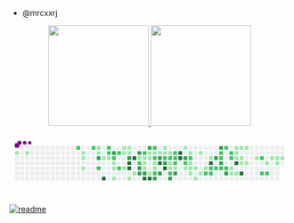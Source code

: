 - @mrcxxrj


<!---
mrcxxrj/mrcxxrj is a ✨ special ✨ repository because its `README.md` (this file) appears on your GitHub profile.
You can click the Preview link to take a look at your changes.
--->
<div align="center">
  <a href="https://github.com/rafaballerini">
  <img height="180em" src="https://github-readme-stats.vercel.app/api?username=mrcxxrj&show_icons=true&theme=dark&include_all_commits=true&count_private=true"/>
  <img height="180em" src="https://github-readme-stats.vercel.app/api/top-langs/?username=rafaballerini&layout=compact&langs_count=7&theme=dark"/>
</div>

<svg viewBox="-16 -32 880 192" width="880" height="192" xmlns="http://www.w3.org/2000/svg"><style>@keyframes c0{.36%{fill:var(--c1)}.38%,to{fill:var(--ce)}}@keyframes c1{.73%{fill:var(--c1)}.75%,to{fill:var(--ce)}}@keyframes c2{66.47%{fill:var(--c2)}66.49%,to{fill:var(--ce)}}@keyframes c3{2.75%{fill:var(--c1)}2.77%,to{fill:var(--ce)}}@keyframes c4{2.94%{fill:var(--c1)}2.96%,to{fill:var(--ce)}}@keyframes c5{3.3%{fill:var(--c1)}3.32%,to{fill:var(--ce)}}@keyframes c6{65.92%{fill:var(--c2)}65.94%,to{fill:var(--ce)}}@keyframes c7{9.38%{fill:var(--c1)}9.4%,to{fill:var(--ce)}}@keyframes c8{9.57%{fill:var(--c1)}9.59%,to{fill:var(--ce)}}@keyframes c9{77.15%{fill:var(--c3)}77.17%,to{fill:var(--ce)}}@keyframes ca{67.95%{fill:var(--c2)}67.97%,to{fill:var(--ce)}}@keyframes cb{4.41%{fill:var(--c1)}4.43%,to{fill:var(--ce)}}@keyframes cc{95.39%{fill:var(--c4)}95.41%,to{fill:var(--ce)}}@keyframes cd{65.37%{fill:var(--c2)}65.39%,to{fill:var(--ce)}}@keyframes ce{65.18%{fill:var(--c2)}65.2%,to{fill:var(--ce)}}@keyframes cf{4.59%{fill:var(--c1)}4.61%,to{fill:var(--ce)}}@keyframes cg{76.42%{fill:var(--c3)}76.44%,to{fill:var(--ce)}}@keyframes ch{64.82%{fill:var(--c2)}64.84%,to{fill:var(--ce)}}@keyframes ci{4.96%{fill:var(--c1)}4.98%,to{fill:var(--ce)}}@keyframes cj{5.15%{fill:var(--c1)}5.17%,to{fill:var(--ce)}}@keyframes ck{5.51%{fill:var(--c1)}5.53%,to{fill:var(--ce)}}@keyframes cl{64.45%{fill:var(--c2)}64.47%,to{fill:var(--ce)}}@keyframes cm{68.68%{fill:var(--c2)}68.7%,to{fill:var(--ce)}}@keyframes cn{8.09%{fill:var(--c1)}8.11%,to{fill:var(--ce)}}@keyframes co{7.54%{fill:var(--c1)}7.56%,to{fill:var(--ce)}}@keyframes cp{6.99%{fill:var(--c1)}7.01%,to{fill:var(--ce)}}@keyframes cq{7.91%{fill:var(--c1)}7.93%,to{fill:var(--ce)}}@keyframes cr{7.72%{fill:var(--c1)}7.74%,to{fill:var(--ce)}}@keyframes cs{69.42%{fill:var(--c3)}69.44%,to{fill:var(--ce)}}@keyframes ct{93.18%{fill:var(--c4)}93.2%,to{fill:var(--ce)}}@keyframes cu{92.99%{fill:var(--c4)}93.01%,to{fill:var(--ce)}}@keyframes cv{6.07%{fill:var(--c1)}6.09%,to{fill:var(--ce)}}@keyframes cw{93.54%{fill:var(--c4)}93.56%,to{fill:var(--ce)}}@keyframes cx{6.44%{fill:var(--c1)}6.46%,to{fill:var(--ce)}}@keyframes cy{69.97%{fill:var(--c3)}69.99%,to{fill:var(--ce)}}@keyframes cz{42.53%{fill:var(--c1)}42.55%,to{fill:var(--ce)}}@keyframes c10{42.72%{fill:var(--c2)}42.74%,to{fill:var(--ce)}}@keyframes c11{74.94%{fill:var(--c3)}74.96%,to{fill:var(--ce)}}@keyframes c12{74.76%{fill:var(--c3)}74.78%,to{fill:var(--ce)}}@keyframes c13{43.27%{fill:var(--c2)}43.29%,to{fill:var(--ce)}}@keyframes c14{31.3%{fill:var(--c1)}31.32%,to{fill:var(--ce)}}@keyframes c15{31.48%{fill:var(--c1)}31.5%,to{fill:var(--ce)}}@keyframes c16{32.4%{fill:var(--c1)}32.42%,to{fill:var(--ce)}}@keyframes c17{74.58%{fill:var(--c3)}74.6%,to{fill:var(--ce)}}@keyframes c18{92.07%{fill:var(--c4)}92.09%,to{fill:var(--ce)}}@keyframes c19{70.52%{fill:var(--c3)}70.54%,to{fill:var(--ce)}}@keyframes c1a{30.93%{fill:var(--c1)}30.95%,to{fill:var(--ce)}}@keyframes c1b{31.11%{fill:var(--c1)}31.13%,to{fill:var(--ce)}}@keyframes c1c{41.24%{fill:var(--c1)}41.26%,to{fill:var(--ce)}}@keyframes c1d{91.89%{fill:var(--c4)}91.91%,to{fill:var(--ce)}}@keyframes c1e{43.82%{fill:var(--c2)}43.84%,to{fill:var(--ce)}}@keyframes c1f{30.75%{fill:var(--c1)}30.77%,to{fill:var(--ce)}}@keyframes c1g{46.03%{fill:var(--c2)}46.05%,to{fill:var(--ce)}}@keyframes c1h{31.85%{fill:var(--c1)}31.87%,to{fill:var(--ce)}}@keyframes c1i{32.03%{fill:var(--c1)}32.05%,to{fill:var(--ce)}}@keyframes c1j{41.43%{fill:var(--c2)}41.45%,to{fill:var(--ce)}}@keyframes c1k{73.65%{fill:var(--c3)}73.67%,to{fill:var(--ce)}}@keyframes c1l{30.56%{fill:var(--c1)}30.58%,to{fill:var(--ce)}}@keyframes c1m{71.26%{fill:var(--c3)}71.28%,to{fill:var(--ce)}}@keyframes c1n{90.6%{fill:var(--c4)}90.62%,to{fill:var(--ce)}}@keyframes c1o{73.29%{fill:var(--c3)}73.31%,to{fill:var(--ce)}}@keyframes c1p{12.51%{fill:var(--c1)}12.53%,to{fill:var(--ce)}}@keyframes c1q{12.7%{fill:var(--c1)}12.72%,to{fill:var(--ce)}}@keyframes c1r{44.56%{fill:var(--c2)}44.58%,to{fill:var(--ce)}}@keyframes c1s{71.63%{fill:var(--c3)}71.65%,to{fill:var(--ce)}}@keyframes c1t{90.97%{fill:var(--c4)}90.99%,to{fill:var(--ce)}}@keyframes c1u{12.88%{fill:var(--c1)}12.9%,to{fill:var(--ce)}}@keyframes c1v{44.74%{fill:var(--c2)}44.76%,to{fill:var(--ce)}}@keyframes c1w{36.82%{fill:var(--c1)}36.84%,to{fill:var(--ce)}}@keyframes c1x{36.64%{fill:var(--c1)}36.66%,to{fill:var(--ce)}}@keyframes c1y{47.87%{fill:var(--c2)}47.89%,to{fill:var(--ce)}}@keyframes c1z{72.73%{fill:var(--c3)}72.75%,to{fill:var(--ce)}}@keyframes c20{45.11%{fill:var(--c2)}45.13%,to{fill:var(--ce)}}@keyframes c21{44.93%{fill:var(--c2)}44.95%,to{fill:var(--ce)}}@keyframes c22{37.01%{fill:var(--c2)}37.03%,to{fill:var(--ce)}}@keyframes c23{36.45%{fill:var(--c1)}36.47%,to{fill:var(--ce)}}@keyframes c24{72.37%{fill:var(--c3)}72.39%,to{fill:var(--ce)}}@keyframes c25{89.49%{fill:var(--c4)}89.51%,to{fill:var(--ce)}}@keyframes c26{89.31%{fill:var(--c4)}89.33%,to{fill:var(--ce)}}@keyframes c27{13.62%{fill:var(--c1)}13.64%,to{fill:var(--ce)}}@keyframes c28{81.02%{fill:var(--c3)}81.04%,to{fill:var(--ce)}}@keyframes c29{49.9%{fill:var(--c2)}49.92%,to{fill:var(--ce)}}@keyframes c2a{17.67%{fill:var(--c1)}17.69%,to{fill:var(--ce)}}@keyframes c2b{13.99%{fill:var(--c1)}14.01%,to{fill:var(--ce)}}@keyframes c2c{50.27%{fill:var(--c2)}50.29%,to{fill:var(--ce)}}@keyframes c2d{16.2%{fill:var(--c1)}16.22%,to{fill:var(--ce)}}@keyframes c2e{16.01%{fill:var(--c1)}16.03%,to{fill:var(--ce)}}@keyframes c2f{17.3%{fill:var(--c1)}17.32%,to{fill:var(--ce)}}@keyframes c2g{15.83%{fill:var(--c1)}15.85%,to{fill:var(--ce)}}@keyframes c2h{18.41%{fill:var(--c1)}18.43%,to{fill:var(--ce)}}@keyframes c2i{14.35%{fill:var(--c1)}14.37%,to{fill:var(--ce)}}@keyframes c2j{16.93%{fill:var(--c1)}16.95%,to{fill:var(--ce)}}@keyframes c2k{15.46%{fill:var(--c1)}15.48%,to{fill:var(--ce)}}@keyframes c2l{55.05%{fill:var(--c2)}55.07%,to{fill:var(--ce)}}@keyframes c2m{14.91%{fill:var(--c1)}14.93%,to{fill:var(--ce)}}@keyframes c2n{85.07%{fill:var(--c4)}85.09%,to{fill:var(--ce)}}@keyframes c2o{51.37%{fill:var(--c2)}51.39%,to{fill:var(--ce)}}@keyframes c2p{54.87%{fill:var(--c2)}54.89%,to{fill:var(--ce)}}@keyframes c2q{82.13%{fill:var(--c3)}82.15%,to{fill:var(--ce)}}@keyframes c2r{51.56%{fill:var(--c2)}51.58%,to{fill:var(--ce)}}@keyframes c2s{84.15%{fill:var(--c3)}84.17%,to{fill:var(--ce)}}@keyframes c2t{53.4%{fill:var(--c2)}53.42%,to{fill:var(--ce)}}@keyframes c2u{53.58%{fill:var(--c2)}53.6%,to{fill:var(--ce)}}@keyframes c2v{82.49%{fill:var(--c3)}82.51%,to{fill:var(--ce)}}@keyframes c2w{51.74%{fill:var(--c2)}51.76%,to{fill:var(--ce)}}@keyframes c2x{53.03%{fill:var(--c2)}53.05%,to{fill:var(--ce)}}@keyframes c2y{51.92%{fill:var(--c2)}51.94%,to{fill:var(--ce)}}@keyframes c2z{83.05%{fill:var(--c3)}83.07%,to{fill:var(--ce)}}@keyframes c30{52.66%{fill:var(--c2)}52.68%,to{fill:var(--ce)}}@keyframes c31{52.48%{fill:var(--c2)}52.5%,to{fill:var(--ce)}}@keyframes c32{20.43%{fill:var(--c1)}20.45%,to{fill:var(--ce)}}@keyframes c33{19.88%{fill:var(--c1)}19.9%,to{fill:var(--ce)}}@keyframes c34{22.46%{fill:var(--c1)}22.48%,to{fill:var(--ce)}}@keyframes c35{22.27%{fill:var(--c1)}22.29%,to{fill:var(--ce)}}@keyframes c36{22.09%{fill:var(--c1)}22.11%,to{fill:var(--ce)}}@keyframes c37{85.99%{fill:var(--c4)}86.01%,to{fill:var(--ce)}}@keyframes c38{20.06%{fill:var(--c1)}20.08%,to{fill:var(--ce)}}@keyframes c39{22.64%{fill:var(--c1)}22.66%,to{fill:var(--ce)}}@keyframes c3a{21.91%{fill:var(--c1)}21.93%,to{fill:var(--ce)}}@keyframes c3b{21.35%{fill:var(--c1)}21.37%,to{fill:var(--ce)}}@keyframes c3c{86.55%{fill:var(--c4)}86.57%,to{fill:var(--ce)}}@keyframes c3d{22.83%{fill:var(--c1)}22.85%,to{fill:var(--ce)}}@keyframes c3e{21.54%{fill:var(--c1)}21.56%,to{fill:var(--ce)}}@keyframes c3f{23.56%{fill:var(--c1)}23.58%,to{fill:var(--ce)}}@keyframes c3g{58.37%{fill:var(--c2)}58.39%,to{fill:var(--ce)}}@keyframes c3h{57.45%{fill:var(--c2)}57.47%,to{fill:var(--ce)}}@keyframes c3i{24.12%{fill:var(--c1)}24.14%,to{fill:var(--ce)}}@keyframes c3j{57.63%{fill:var(--c2)}57.65%,to{fill:var(--ce)}}@keyframes c3k{25.59%{fill:var(--c1)}25.61%,to{fill:var(--ce)}}@keyframes c3l{24.67%{fill:var(--c1)}24.69%,to{fill:var(--ce)}}@keyframes c3m{24.48%{fill:var(--c1)}24.5%,to{fill:var(--ce)}}@keyframes c3n{24.85%{fill:var(--c1)}24.87%,to{fill:var(--ce)}}@keyframes u0{.36%{transform:scale(0,1)}.38%,.73%{transform:scale(.02,1)}.75%,2.75%{transform:scale(.03,1)}2.77%,2.94%{transform:scale(.05,1)}2.96%,3.3%{transform:scale(.06,1)}3.32%,4.41%{transform:scale(.08,1)}4.43%,4.59%{transform:scale(.1,1)}4.61%,4.96%{transform:scale(.11,1)}4.98%,5.15%{transform:scale(.13,1)}5.17%,5.51%{transform:scale(.14,1)}5.53%,6.07%{transform:scale(.16,1)}6.09%,6.44%{transform:scale(.17,1)}6.46%,6.99%{transform:scale(.19,1)}7.01%,7.54%{transform:scale(.21,1)}7.56%,7.72%{transform:scale(.22,1)}7.74%,7.91%{transform:scale(.24,1)}7.93%,8.09%{transform:scale(.25,1)}8.11%,9.38%{transform:scale(.27,1)}9.4%,9.57%{transform:scale(.29,1)}12.51%,9.59%{transform:scale(.3,1)}12.53%,12.7%{transform:scale(.32,1)}12.72%,12.88%{transform:scale(.33,1)}12.9%,13.62%{transform:scale(.35,1)}13.64%,13.99%{transform:scale(.37,1)}14.01%,14.35%{transform:scale(.38,1)}14.37%,14.91%{transform:scale(.4,1)}14.93%,15.46%{transform:scale(.41,1)}15.48%,15.83%{transform:scale(.43,1)}15.85%,16.01%{transform:scale(.44,1)}16.03%,16.2%{transform:scale(.46,1)}16.22%,16.93%{transform:scale(.48,1)}16.95%,17.3%{transform:scale(.49,1)}17.32%,17.67%{transform:scale(.51,1)}17.69%,18.41%{transform:scale(.52,1)}18.43%,19.88%{transform:scale(.54,1)}19.9%,20.06%{transform:scale(.56,1)}20.08%,20.43%{transform:scale(.57,1)}20.45%,21.35%{transform:scale(.59,1)}21.37%,21.54%{transform:scale(.6,1)}21.56%,21.91%{transform:scale(.62,1)}21.93%,22.09%{transform:scale(.63,1)}22.11%,22.27%{transform:scale(.65,1)}22.29%,22.46%{transform:scale(.67,1)}22.48%,22.64%{transform:scale(.68,1)}22.66%,22.83%{transform:scale(.7,1)}22.85%,23.56%{transform:scale(.71,1)}23.58%,24.12%{transform:scale(.73,1)}24.14%,24.48%{transform:scale(.75,1)}24.5%,24.67%{transform:scale(.76,1)}24.69%,24.85%{transform:scale(.78,1)}24.87%,25.59%{transform:scale(.79,1)}25.61%,30.56%{transform:scale(.81,1)}30.58%,30.75%{transform:scale(.83,1)}30.77%,30.93%{transform:scale(.84,1)}30.95%,31.11%{transform:scale(.86,1)}31.13%,31.3%{transform:scale(.87,1)}31.32%,31.48%{transform:scale(.89,1)}31.5%,31.85%{transform:scale(.9,1)}31.87%,32.03%{transform:scale(.92,1)}32.05%,32.4%{transform:scale(.94,1)}32.42%,36.45%{transform:scale(.95,1)}36.47%,36.64%{transform:scale(.97,1)}36.66%,36.82%{transform:scale(.98,1)}36.84%,to{transform:scale(1,1)}}@keyframes u1{37.01%{transform:scale(0,1)}37.03%,to{transform:scale(1,1)}}@keyframes u2{41.24%{transform:scale(0,1)}41.26%,to{transform:scale(1,1)}}@keyframes u3{41.43%{transform:scale(0,1)}41.45%,to{transform:scale(1,1)}}@keyframes u4{42.53%{transform:scale(0,1)}42.55%,to{transform:scale(1,1)}}@keyframes u5{42.72%{transform:scale(0,1)}42.74%,43.27%{transform:scale(.03,1)}43.29%,43.82%{transform:scale(.06,1)}43.84%,44.56%{transform:scale(.09,1)}44.58%,44.74%{transform:scale(.12,1)}44.76%,44.93%{transform:scale(.15,1)}44.95%,45.11%{transform:scale(.18,1)}45.13%,46.03%{transform:scale(.21,1)}46.05%,47.87%{transform:scale(.24,1)}47.89%,49.9%{transform:scale(.27,1)}49.92%,50.27%{transform:scale(.3,1)}50.29%,51.37%{transform:scale(.33,1)}51.39%,51.56%{transform:scale(.36,1)}51.58%,51.74%{transform:scale(.39,1)}51.76%,51.92%{transform:scale(.42,1)}51.94%,52.48%{transform:scale(.45,1)}52.5%,52.66%{transform:scale(.48,1)}52.68%,53.03%{transform:scale(.52,1)}53.05%,53.4%{transform:scale(.55,1)}53.42%,53.58%{transform:scale(.58,1)}53.6%,54.87%{transform:scale(.61,1)}54.89%,55.05%{transform:scale(.64,1)}55.07%,57.45%{transform:scale(.67,1)}57.47%,57.63%{transform:scale(.7,1)}57.65%,58.37%{transform:scale(.73,1)}58.39%,64.45%{transform:scale(.76,1)}64.47%,64.82%{transform:scale(.79,1)}64.84%,65.18%{transform:scale(.82,1)}65.2%,65.37%{transform:scale(.85,1)}65.39%,65.92%{transform:scale(.88,1)}65.94%,66.47%{transform:scale(.91,1)}66.49%,67.95%{transform:scale(.94,1)}67.97%,68.68%{transform:scale(.97,1)}68.7%,to{transform:scale(1,1)}}@keyframes u6{69.42%{transform:scale(0,1)}69.44%,69.97%{transform:scale(.05,1)}69.99%,70.52%{transform:scale(.11,1)}70.54%,71.26%{transform:scale(.16,1)}71.28%,71.63%{transform:scale(.21,1)}71.65%,72.37%{transform:scale(.26,1)}72.39%,72.73%{transform:scale(.32,1)}72.75%,73.29%{transform:scale(.37,1)}73.31%,73.65%{transform:scale(.42,1)}73.67%,74.58%{transform:scale(.47,1)}74.6%,74.76%{transform:scale(.53,1)}74.78%,74.94%{transform:scale(.58,1)}74.96%,76.42%{transform:scale(.63,1)}76.44%,77.15%{transform:scale(.68,1)}77.17%,81.02%{transform:scale(.74,1)}81.04%,82.13%{transform:scale(.79,1)}82.15%,82.49%{transform:scale(.84,1)}82.51%,83.05%{transform:scale(.89,1)}83.07%,84.15%{transform:scale(.95,1)}84.17%,to{transform:scale(1,1)}}@keyframes u7{85.07%{transform:scale(0,1)}85.09%,85.99%{transform:scale(.08,1)}86.01%,86.55%{transform:scale(.15,1)}86.57%,89.31%{transform:scale(.23,1)}89.33%,89.49%{transform:scale(.31,1)}89.51%,90.6%{transform:scale(.38,1)}90.62%,90.97%{transform:scale(.46,1)}90.99%,91.89%{transform:scale(.54,1)}91.91%,92.07%{transform:scale(.62,1)}92.09%,92.99%{transform:scale(.69,1)}93.01%,93.18%{transform:scale(.77,1)}93.2%,93.54%{transform:scale(.85,1)}93.56%,95.39%{transform:scale(.92,1)}95.41%,to{transform:scale(1,1)}}@keyframes s0{0%,99.82%{transform:translate(0,-16px)}.37%{transform:translate(0,16px)}2.76%{transform:translate(208px,16px)}3.31%{transform:translate(208px,64px)}3.68%{transform:translate(240px,64px)}3.87%,67.59%{transform:translate(240px,48px)}4.24%{transform:translate(272px,48px)}4.42%,94.66%{transform:translate(272px,32px)}4.6%,65.01%{transform:translate(288px,32px)}4.79%{transform:translate(288px,48px)}4.97%{transform:translate(304px,48px)}5.52%{transform:translate(304px,96px)}6.26%{transform:translate(368px,96px)}6.45%{transform:translate(368px,80px)}6.81%{transform:translate(336px,80px)}7.55%{transform:translate(336px,16px)}69.61%,7.73%,78.45%{transform:translate(352px,16px)}7.92%{transform:translate(352px,0)}8.1%{transform:translate(336px,0)}8.29%{transform:translate(336px,-16px)}9.21%{transform:translate(256px,-16px)}76.98%,9.58%{transform:translate(256px,16px)}9.76%{transform:translate(272px,16px)}10.13%{transform:translate(272px,-16px)}12.34%{transform:translate(464px,-16px)}12.71%,33.7%{transform:translate(464px,16px)}12.89%,39.78%,47.15%{transform:translate(480px,16px)}13.08%,39.59%{transform:translate(480px,0)}13.81%,38.86%{transform:translate(544px,0)}14%,38.67%{transform:translate(544px,16px)}14.73%{transform:translate(608px,16px)}14.92%{transform:translate(608px,32px)}15.1%,50.83%{transform:translate(592px,32px)}15.47%,51.2%,55.25%{transform:translate(592px,64px)}16.02%,17.5%{transform:translate(544px,64px)}16.21%,50.09%{transform:translate(544px,48px)}16.57%{transform:translate(576px,48px)}16.94%{transform:translate(576px,80px)}17.31%{transform:translate(544px,80px)}17.68%{transform:translate(528px,64px)}17.86%{transform:translate(528px,80px)}18.23%{transform:translate(560px,80px)}18.42%{transform:translate(560px,96px)}19.71%{transform:translate(672px,96px)}19.89%,20.63%{transform:translate(672px,80px)}20.07%,20.81%,86.74%{transform:translate(688px,80px)}20.26%,20.99%{transform:translate(688px,64px)}20.44%,52.12%{transform:translate(672px,64px)}21.18%{transform:translate(704px,64px)}21.36%,86.19%{transform:translate(704px,48px)}21.55%{transform:translate(720px,48px)}21.73%{transform:translate(720px,32px)}22.1%,87.29%{transform:translate(688px,32px)}22.47%{transform:translate(688px,0)}23.2%{transform:translate(752px,0)}23.76%{transform:translate(752px,48px)}24.49%{transform:translate(816px,48px)}24.68%{transform:translate(816px,32px)}24.86%{transform:translate(832px,32px)}25.05%{transform:translate(832px,16px)}25.41%{transform:translate(800px,16px)}25.6%{transform:translate(800px,32px)}25.78%,58.2%{transform:translate(784px,32px)}26.34%{transform:translate(784px,-16px)}30.2%{transform:translate(448px,-16px)}30.57%,90.24%{transform:translate(448px,16px)}30.94%,33.15%,40.52%,46.41%,70.35%{transform:translate(416px,16px)}31.12%,32.97%,46.22%{transform:translate(416px,32px)}31.31%,32.78%,42.36%{transform:translate(400px,32px)}31.49%,42.91%{transform:translate(400px,48px)}31.86%{transform:translate(432px,48px)}32.04%,41.62%{transform:translate(432px,64px)}32.41%,41.99%,92.45%{transform:translate(400px,64px)}33.89%,44.2%{transform:translate(464px,0)}34.99%{transform:translate(560px,0)}35.73%,37.94%{transform:translate(560px,64px)}36.65%{transform:translate(480px,64px)}36.83%{transform:translate(480px,48px)}37.02%,72.01%{transform:translate(496px,48px)}37.2%{transform:translate(496px,64px)}38.49%{transform:translate(560px,16px)}41.25%{transform:translate(416px,80px)}41.44%,73.48%{transform:translate(432px,80px)}42.54%{transform:translate(384px,32px)}42.73%{transform:translate(384px,48px)}43.28%{transform:translate(400px,16px)}43.65%,45.86%{transform:translate(432px,16px)}43.83%{transform:translate(432px,0)}44.57%,71.45%{transform:translate(464px,32px)}44.94%{transform:translate(496px,32px)}45.12%,80.11%{transform:translate(496px,16px)}46.04%{transform:translate(432px,32px)}47.88%,72.56%{transform:translate(480px,80px)}48.07%,73.11%{transform:translate(464px,80px)}48.43%{transform:translate(464px,112px)}49.17%{transform:translate(528px,112px)}49.91%{transform:translate(528px,48px)}50.28%{transform:translate(544px,32px)}52.85%{transform:translate(672px,0)}53.04%{transform:translate(656px,0)}53.22%{transform:translate(656px,16px)}53.41%{transform:translate(640px,16px)}53.59%,82.32%{transform:translate(640px,32px)}53.78%{transform:translate(656px,32px)}54.14%{transform:translate(656px,64px)}54.7%{transform:translate(608px,64px)}54.88%{transform:translate(608px,80px)}55.06%{transform:translate(592px,80px)}57.27%{transform:translate(768px,64px)}57.46%{transform:translate(768px,80px)}57.64%{transform:translate(784px,80px)}58.38%{transform:translate(768px,32px)}58.93%{transform:translate(768px,-16px)}64.09%{transform:translate(320px,-16px)}64.64%{transform:translate(320px,32px)}65.38%{transform:translate(288px,0)}66.48%{transform:translate(192px,0)}66.67%{transform:translate(192px,16px)}67.22%{transform:translate(240px,16px)}67.77%{transform:translate(256px,48px)}67.96%{transform:translate(256px,64px)}68.88%{transform:translate(336px,64px)}69.24%{transform:translate(336px,32px)}69.43%,78.27%{transform:translate(352px,32px)}70.53%{transform:translate(416px,0)}70.9%{transform:translate(448px,0)}71.27%{transform:translate(448px,32px)}71.64%,90.79%{transform:translate(464px,48px)}72.38%{transform:translate(496px,80px)}72.74%{transform:translate(480px,96px)}72.93%{transform:translate(464px,96px)}73.66%{transform:translate(432px,96px)}73.85%{transform:translate(448px,96px)}74.03%{transform:translate(448px,80px)}74.77%{transform:translate(384px,80px)}75.51%{transform:translate(384px,16px)}77.16%{transform:translate(256px,32px)}80.29%{transform:translate(496px,0)}80.66%{transform:translate(528px,0)}81.03%{transform:translate(528px,32px)}82.5%{transform:translate(640px,48px)}82.69%{transform:translate(656px,48px)}83.06%{transform:translate(656px,80px)}83.24%{transform:translate(640px,80px)}84.16%{transform:translate(640px,0)}84.53%{transform:translate(608px,0)}85.08%{transform:translate(608px,48px)}86.56%{transform:translate(704px,80px)}89.32%{transform:translate(512px,32px)}89.5%{transform:translate(512px,16px)}90.61%{transform:translate(448px,48px)}90.98%{transform:translate(464px,64px)}91.53%{transform:translate(416px,64px)}91.9%{transform:translate(416px,96px)}92.08%{transform:translate(400px,96px)}93%{transform:translate(352px,64px)}93.19%{transform:translate(352px,48px)}93.37%{transform:translate(368px,48px)}93.55%{transform:translate(368px,32px)}95.4%{transform:translate(272px,96px)}95.95%{transform:translate(224px,96px)}96.5%{transform:translate(224px,48px)}97.24%{transform:translate(160px,48px)}97.42%{transform:translate(160px,32px)}98.16%{transform:translate(96px,32px)}98.34%{transform:translate(96px,16px)}98.53%{transform:translate(80px,16px)}98.9%{transform:translate(80px,-16px)}}@keyframes s1{0%,99.82%{transform:translate(16px,-16px)}.18%{transform:translate(0,-16px)}.55%{transform:translate(0,16px)}2.95%{transform:translate(208px,16px)}3.5%{transform:translate(208px,64px)}3.87%{transform:translate(240px,64px)}4.05%,67.77%{transform:translate(240px,48px)}4.42%{transform:translate(272px,48px)}4.6%,94.84%{transform:translate(272px,32px)}4.79%,65.19%{transform:translate(288px,32px)}4.97%{transform:translate(288px,48px)}5.16%{transform:translate(304px,48px)}5.71%{transform:translate(304px,96px)}6.45%{transform:translate(368px,96px)}6.63%{transform:translate(368px,80px)}7%{transform:translate(336px,80px)}7.73%{transform:translate(336px,16px)}69.8%,7.92%,78.64%{transform:translate(352px,16px)}8.1%{transform:translate(352px,0)}8.29%{transform:translate(336px,0)}8.47%{transform:translate(336px,-16px)}9.39%{transform:translate(256px,-16px)}77.16%,9.76%{transform:translate(256px,16px)}9.94%{transform:translate(272px,16px)}10.31%{transform:translate(272px,-16px)}12.52%{transform:translate(464px,-16px)}12.89%,33.89%{transform:translate(464px,16px)}13.08%,39.96%,47.33%{transform:translate(480px,16px)}13.26%,39.78%{transform:translate(480px,0)}14%,39.04%{transform:translate(544px,0)}14.18%,38.86%{transform:translate(544px,16px)}14.92%{transform:translate(608px,16px)}15.1%{transform:translate(608px,32px)}15.29%,51.01%{transform:translate(592px,32px)}15.65%,51.38%,55.43%{transform:translate(592px,64px)}16.21%,17.68%{transform:translate(544px,64px)}16.39%,50.28%{transform:translate(544px,48px)}16.76%{transform:translate(576px,48px)}17.13%{transform:translate(576px,80px)}17.5%{transform:translate(544px,80px)}17.86%{transform:translate(528px,64px)}18.05%{transform:translate(528px,80px)}18.42%{transform:translate(560px,80px)}18.6%{transform:translate(560px,96px)}19.89%{transform:translate(672px,96px)}20.07%,20.81%{transform:translate(672px,80px)}20.26%,20.99%,86.92%{transform:translate(688px,80px)}20.44%,21.18%{transform:translate(688px,64px)}20.63%,52.3%{transform:translate(672px,64px)}21.36%{transform:translate(704px,64px)}21.55%,86.37%{transform:translate(704px,48px)}21.73%{transform:translate(720px,48px)}21.92%{transform:translate(720px,32px)}22.28%,87.48%{transform:translate(688px,32px)}22.65%{transform:translate(688px,0)}23.39%{transform:translate(752px,0)}23.94%{transform:translate(752px,48px)}24.68%{transform:translate(816px,48px)}24.86%{transform:translate(816px,32px)}25.05%{transform:translate(832px,32px)}25.23%{transform:translate(832px,16px)}25.6%{transform:translate(800px,16px)}25.78%{transform:translate(800px,32px)}25.97%,58.38%{transform:translate(784px,32px)}26.52%{transform:translate(784px,-16px)}30.39%{transform:translate(448px,-16px)}30.76%,90.42%{transform:translate(448px,16px)}31.12%,33.33%,40.7%,46.59%,70.53%{transform:translate(416px,16px)}31.31%,33.15%,46.41%{transform:translate(416px,32px)}31.49%,32.97%,42.54%{transform:translate(400px,32px)}31.68%,43.09%{transform:translate(400px,48px)}32.04%{transform:translate(432px,48px)}32.23%,41.8%{transform:translate(432px,64px)}32.6%,42.17%,92.63%{transform:translate(400px,64px)}34.07%,44.38%{transform:translate(464px,0)}35.17%{transform:translate(560px,0)}35.91%,38.12%{transform:translate(560px,64px)}36.83%{transform:translate(480px,64px)}37.02%{transform:translate(480px,48px)}37.2%,72.19%{transform:translate(496px,48px)}37.38%{transform:translate(496px,64px)}38.67%{transform:translate(560px,16px)}41.44%{transform:translate(416px,80px)}41.62%,73.66%{transform:translate(432px,80px)}42.73%{transform:translate(384px,32px)}42.91%{transform:translate(384px,48px)}43.46%{transform:translate(400px,16px)}43.83%,46.04%{transform:translate(432px,16px)}44.01%{transform:translate(432px,0)}44.75%,71.64%{transform:translate(464px,32px)}45.12%{transform:translate(496px,32px)}45.3%,80.29%{transform:translate(496px,16px)}46.22%{transform:translate(432px,32px)}48.07%,72.74%{transform:translate(480px,80px)}48.25%,73.3%{transform:translate(464px,80px)}48.62%{transform:translate(464px,112px)}49.36%{transform:translate(528px,112px)}50.09%{transform:translate(528px,48px)}50.46%{transform:translate(544px,32px)}53.04%{transform:translate(672px,0)}53.22%{transform:translate(656px,0)}53.41%{transform:translate(656px,16px)}53.59%{transform:translate(640px,16px)}53.78%,82.5%{transform:translate(640px,32px)}53.96%{transform:translate(656px,32px)}54.33%{transform:translate(656px,64px)}54.88%{transform:translate(608px,64px)}55.06%{transform:translate(608px,80px)}55.25%{transform:translate(592px,80px)}57.46%{transform:translate(768px,64px)}57.64%{transform:translate(768px,80px)}57.83%{transform:translate(784px,80px)}58.56%{transform:translate(768px,32px)}59.12%{transform:translate(768px,-16px)}64.27%{transform:translate(320px,-16px)}64.83%{transform:translate(320px,32px)}65.56%{transform:translate(288px,0)}66.67%{transform:translate(192px,0)}66.85%{transform:translate(192px,16px)}67.4%{transform:translate(240px,16px)}67.96%{transform:translate(256px,48px)}68.14%{transform:translate(256px,64px)}69.06%{transform:translate(336px,64px)}69.43%{transform:translate(336px,32px)}69.61%,78.45%{transform:translate(352px,32px)}70.72%{transform:translate(416px,0)}71.09%{transform:translate(448px,0)}71.45%{transform:translate(448px,32px)}71.82%,90.98%{transform:translate(464px,48px)}72.56%{transform:translate(496px,80px)}72.93%{transform:translate(480px,96px)}73.11%{transform:translate(464px,96px)}73.85%{transform:translate(432px,96px)}74.03%{transform:translate(448px,96px)}74.22%{transform:translate(448px,80px)}74.95%{transform:translate(384px,80px)}75.69%{transform:translate(384px,16px)}77.35%{transform:translate(256px,32px)}80.48%{transform:translate(496px,0)}80.85%{transform:translate(528px,0)}81.22%{transform:translate(528px,32px)}82.69%{transform:translate(640px,48px)}82.87%{transform:translate(656px,48px)}83.24%{transform:translate(656px,80px)}83.43%{transform:translate(640px,80px)}84.35%{transform:translate(640px,0)}84.71%{transform:translate(608px,0)}85.27%{transform:translate(608px,48px)}86.74%{transform:translate(704px,80px)}89.5%{transform:translate(512px,32px)}89.69%{transform:translate(512px,16px)}90.79%{transform:translate(448px,48px)}91.16%{transform:translate(464px,64px)}91.71%{transform:translate(416px,64px)}92.08%{transform:translate(416px,96px)}92.27%{transform:translate(400px,96px)}93.19%{transform:translate(352px,64px)}93.37%{transform:translate(352px,48px)}93.55%{transform:translate(368px,48px)}93.74%{transform:translate(368px,32px)}95.58%{transform:translate(272px,96px)}96.13%{transform:translate(224px,96px)}96.69%{transform:translate(224px,48px)}97.42%{transform:translate(160px,48px)}97.61%{transform:translate(160px,32px)}98.34%{transform:translate(96px,32px)}98.53%{transform:translate(96px,16px)}98.71%{transform:translate(80px,16px)}99.08%{transform:translate(80px,-16px)}}@keyframes s2{0%,99.82%{transform:translate(32px,-16px)}.37%{transform:translate(0,-16px)}.74%{transform:translate(0,16px)}3.13%{transform:translate(208px,16px)}3.68%{transform:translate(208px,64px)}4.05%{transform:translate(240px,64px)}4.24%,67.96%{transform:translate(240px,48px)}4.6%{transform:translate(272px,48px)}4.79%,95.03%{transform:translate(272px,32px)}4.97%,65.38%{transform:translate(288px,32px)}5.16%{transform:translate(288px,48px)}5.34%{transform:translate(304px,48px)}5.89%{transform:translate(304px,96px)}6.63%{transform:translate(368px,96px)}6.81%{transform:translate(368px,80px)}7.18%{transform:translate(336px,80px)}7.92%{transform:translate(336px,16px)}69.98%,78.82%,8.1%{transform:translate(352px,16px)}8.29%{transform:translate(352px,0)}8.47%{transform:translate(336px,0)}8.66%{transform:translate(336px,-16px)}9.58%{transform:translate(256px,-16px)}77.35%,9.94%{transform:translate(256px,16px)}10.13%{transform:translate(272px,16px)}10.5%{transform:translate(272px,-16px)}12.71%{transform:translate(464px,-16px)}13.08%,34.07%{transform:translate(464px,16px)}13.26%,40.15%,47.51%{transform:translate(480px,16px)}13.44%,39.96%{transform:translate(480px,0)}14.18%,39.23%{transform:translate(544px,0)}14.36%,39.04%{transform:translate(544px,16px)}15.1%{transform:translate(608px,16px)}15.29%{transform:translate(608px,32px)}15.47%,51.2%{transform:translate(592px,32px)}15.84%,51.57%,55.62%{transform:translate(592px,64px)}16.39%,17.86%{transform:translate(544px,64px)}16.57%,50.46%{transform:translate(544px,48px)}16.94%{transform:translate(576px,48px)}17.31%{transform:translate(576px,80px)}17.68%{transform:translate(544px,80px)}18.05%{transform:translate(528px,64px)}18.23%{transform:translate(528px,80px)}18.6%{transform:translate(560px,80px)}18.78%{transform:translate(560px,96px)}20.07%{transform:translate(672px,96px)}20.26%,20.99%{transform:translate(672px,80px)}20.44%,21.18%,87.11%{transform:translate(688px,80px)}20.63%,21.36%{transform:translate(688px,64px)}20.81%,52.49%{transform:translate(672px,64px)}21.55%{transform:translate(704px,64px)}21.73%,86.56%{transform:translate(704px,48px)}21.92%{transform:translate(720px,48px)}22.1%{transform:translate(720px,32px)}22.47%,87.66%{transform:translate(688px,32px)}22.84%{transform:translate(688px,0)}23.57%{transform:translate(752px,0)}24.13%{transform:translate(752px,48px)}24.86%{transform:translate(816px,48px)}25.05%{transform:translate(816px,32px)}25.23%{transform:translate(832px,32px)}25.41%{transform:translate(832px,16px)}25.78%{transform:translate(800px,16px)}25.97%{transform:translate(800px,32px)}26.15%,58.56%{transform:translate(784px,32px)}26.7%{transform:translate(784px,-16px)}30.57%{transform:translate(448px,-16px)}30.94%,90.61%{transform:translate(448px,16px)}31.31%,33.52%,40.88%,46.78%,70.72%{transform:translate(416px,16px)}31.49%,33.33%,46.59%{transform:translate(416px,32px)}31.68%,33.15%,42.73%{transform:translate(400px,32px)}31.86%,43.28%{transform:translate(400px,48px)}32.23%{transform:translate(432px,48px)}32.41%,41.99%{transform:translate(432px,64px)}32.78%,42.36%,92.82%{transform:translate(400px,64px)}34.25%,44.57%{transform:translate(464px,0)}35.36%{transform:translate(560px,0)}36.1%,38.31%{transform:translate(560px,64px)}37.02%{transform:translate(480px,64px)}37.2%{transform:translate(480px,48px)}37.38%,72.38%{transform:translate(496px,48px)}37.57%{transform:translate(496px,64px)}38.86%{transform:translate(560px,16px)}41.62%{transform:translate(416px,80px)}41.8%,73.85%{transform:translate(432px,80px)}42.91%{transform:translate(384px,32px)}43.09%{transform:translate(384px,48px)}43.65%{transform:translate(400px,16px)}44.01%,46.22%{transform:translate(432px,16px)}44.2%{transform:translate(432px,0)}44.94%,71.82%{transform:translate(464px,32px)}45.3%{transform:translate(496px,32px)}45.49%,80.48%{transform:translate(496px,16px)}46.41%{transform:translate(432px,32px)}48.25%,72.93%{transform:translate(480px,80px)}48.43%,73.48%{transform:translate(464px,80px)}48.8%{transform:translate(464px,112px)}49.54%{transform:translate(528px,112px)}50.28%{transform:translate(528px,48px)}50.64%{transform:translate(544px,32px)}53.22%{transform:translate(672px,0)}53.41%{transform:translate(656px,0)}53.59%{transform:translate(656px,16px)}53.78%{transform:translate(640px,16px)}53.96%,82.69%{transform:translate(640px,32px)}54.14%{transform:translate(656px,32px)}54.51%{transform:translate(656px,64px)}55.06%{transform:translate(608px,64px)}55.25%{transform:translate(608px,80px)}55.43%{transform:translate(592px,80px)}57.64%{transform:translate(768px,64px)}57.83%{transform:translate(768px,80px)}58.01%{transform:translate(784px,80px)}58.75%{transform:translate(768px,32px)}59.3%{transform:translate(768px,-16px)}64.46%{transform:translate(320px,-16px)}65.01%{transform:translate(320px,32px)}65.75%{transform:translate(288px,0)}66.85%{transform:translate(192px,0)}67.03%{transform:translate(192px,16px)}67.59%{transform:translate(240px,16px)}68.14%{transform:translate(256px,48px)}68.32%{transform:translate(256px,64px)}69.24%{transform:translate(336px,64px)}69.61%{transform:translate(336px,32px)}69.8%,78.64%{transform:translate(352px,32px)}70.9%{transform:translate(416px,0)}71.27%{transform:translate(448px,0)}71.64%{transform:translate(448px,32px)}72.01%,91.16%{transform:translate(464px,48px)}72.74%{transform:translate(496px,80px)}73.11%{transform:translate(480px,96px)}73.3%{transform:translate(464px,96px)}74.03%{transform:translate(432px,96px)}74.22%{transform:translate(448px,96px)}74.4%{transform:translate(448px,80px)}75.14%{transform:translate(384px,80px)}75.87%{transform:translate(384px,16px)}77.53%{transform:translate(256px,32px)}80.66%{transform:translate(496px,0)}81.03%{transform:translate(528px,0)}81.4%{transform:translate(528px,32px)}82.87%{transform:translate(640px,48px)}83.06%{transform:translate(656px,48px)}83.43%{transform:translate(656px,80px)}83.61%{transform:translate(640px,80px)}84.53%{transform:translate(640px,0)}84.9%{transform:translate(608px,0)}85.45%{transform:translate(608px,48px)}86.92%{transform:translate(704px,80px)}89.69%{transform:translate(512px,32px)}89.87%{transform:translate(512px,16px)}90.98%{transform:translate(448px,48px)}91.34%{transform:translate(464px,64px)}91.9%{transform:translate(416px,64px)}92.27%{transform:translate(416px,96px)}92.45%{transform:translate(400px,96px)}93.37%{transform:translate(352px,64px)}93.55%{transform:translate(352px,48px)}93.74%{transform:translate(368px,48px)}93.92%{transform:translate(368px,32px)}95.76%{transform:translate(272px,96px)}96.32%{transform:translate(224px,96px)}96.87%{transform:translate(224px,48px)}97.61%{transform:translate(160px,48px)}97.79%{transform:translate(160px,32px)}98.53%{transform:translate(96px,32px)}98.71%{transform:translate(96px,16px)}98.9%{transform:translate(80px,16px)}99.26%{transform:translate(80px,-16px)}}@keyframes s3{0%,99.82%{transform:translate(48px,-16px)}.55%{transform:translate(0,-16px)}.92%{transform:translate(0,16px)}3.31%{transform:translate(208px,16px)}3.87%{transform:translate(208px,64px)}4.24%{transform:translate(240px,64px)}4.42%,68.14%{transform:translate(240px,48px)}4.79%{transform:translate(272px,48px)}4.97%,95.21%{transform:translate(272px,32px)}5.16%,65.56%{transform:translate(288px,32px)}5.34%{transform:translate(288px,48px)}5.52%{transform:translate(304px,48px)}6.08%{transform:translate(304px,96px)}6.81%{transform:translate(368px,96px)}7%{transform:translate(368px,80px)}7.37%{transform:translate(336px,80px)}8.1%{transform:translate(336px,16px)}70.17%,79.01%,8.29%{transform:translate(352px,16px)}8.47%{transform:translate(352px,0)}8.66%{transform:translate(336px,0)}8.84%{transform:translate(336px,-16px)}9.76%{transform:translate(256px,-16px)}10.13%,77.53%{transform:translate(256px,16px)}10.31%{transform:translate(272px,16px)}10.68%{transform:translate(272px,-16px)}12.89%{transform:translate(464px,-16px)}13.26%,34.25%{transform:translate(464px,16px)}13.44%,40.33%,47.7%{transform:translate(480px,16px)}13.63%,40.15%{transform:translate(480px,0)}14.36%,39.41%{transform:translate(544px,0)}14.55%,39.23%{transform:translate(544px,16px)}15.29%{transform:translate(608px,16px)}15.47%{transform:translate(608px,32px)}15.65%,51.38%{transform:translate(592px,32px)}16.02%,51.75%,55.8%{transform:translate(592px,64px)}16.57%,18.05%{transform:translate(544px,64px)}16.76%,50.64%{transform:translate(544px,48px)}17.13%{transform:translate(576px,48px)}17.5%{transform:translate(576px,80px)}17.86%{transform:translate(544px,80px)}18.23%{transform:translate(528px,64px)}18.42%{transform:translate(528px,80px)}18.78%{transform:translate(560px,80px)}18.97%{transform:translate(560px,96px)}20.26%{transform:translate(672px,96px)}20.44%,21.18%{transform:translate(672px,80px)}20.63%,21.36%,87.29%{transform:translate(688px,80px)}20.81%,21.55%{transform:translate(688px,64px)}20.99%,52.67%{transform:translate(672px,64px)}21.73%{transform:translate(704px,64px)}21.92%,86.74%{transform:translate(704px,48px)}22.1%{transform:translate(720px,48px)}22.28%{transform:translate(720px,32px)}22.65%,87.85%{transform:translate(688px,32px)}23.02%{transform:translate(688px,0)}23.76%{transform:translate(752px,0)}24.31%{transform:translate(752px,48px)}25.05%{transform:translate(816px,48px)}25.23%{transform:translate(816px,32px)}25.41%{transform:translate(832px,32px)}25.6%{transform:translate(832px,16px)}25.97%{transform:translate(800px,16px)}26.15%{transform:translate(800px,32px)}26.34%,58.75%{transform:translate(784px,32px)}26.89%{transform:translate(784px,-16px)}30.76%{transform:translate(448px,-16px)}31.12%,90.79%{transform:translate(448px,16px)}31.49%,33.7%,41.07%,46.96%,70.9%{transform:translate(416px,16px)}31.68%,33.52%,46.78%{transform:translate(416px,32px)}31.86%,33.33%,42.91%{transform:translate(400px,32px)}32.04%,43.46%{transform:translate(400px,48px)}32.41%{transform:translate(432px,48px)}32.6%,42.17%{transform:translate(432px,64px)}32.97%,42.54%,93%{transform:translate(400px,64px)}34.44%,44.75%{transform:translate(464px,0)}35.54%{transform:translate(560px,0)}36.28%,38.49%{transform:translate(560px,64px)}37.2%{transform:translate(480px,64px)}37.38%{transform:translate(480px,48px)}37.57%,72.56%{transform:translate(496px,48px)}37.75%{transform:translate(496px,64px)}39.04%{transform:translate(560px,16px)}41.8%{transform:translate(416px,80px)}41.99%,74.03%{transform:translate(432px,80px)}43.09%{transform:translate(384px,32px)}43.28%{transform:translate(384px,48px)}43.83%{transform:translate(400px,16px)}44.2%,46.41%{transform:translate(432px,16px)}44.38%{transform:translate(432px,0)}45.12%,72.01%{transform:translate(464px,32px)}45.49%{transform:translate(496px,32px)}45.67%,80.66%{transform:translate(496px,16px)}46.59%{transform:translate(432px,32px)}48.43%,73.11%{transform:translate(480px,80px)}48.62%,73.66%{transform:translate(464px,80px)}48.99%{transform:translate(464px,112px)}49.72%{transform:translate(528px,112px)}50.46%{transform:translate(528px,48px)}50.83%{transform:translate(544px,32px)}53.41%{transform:translate(672px,0)}53.59%{transform:translate(656px,0)}53.78%{transform:translate(656px,16px)}53.96%{transform:translate(640px,16px)}54.14%,82.87%{transform:translate(640px,32px)}54.33%{transform:translate(656px,32px)}54.7%{transform:translate(656px,64px)}55.25%{transform:translate(608px,64px)}55.43%{transform:translate(608px,80px)}55.62%{transform:translate(592px,80px)}57.83%{transform:translate(768px,64px)}58.01%{transform:translate(768px,80px)}58.2%{transform:translate(784px,80px)}58.93%{transform:translate(768px,32px)}59.48%{transform:translate(768px,-16px)}64.64%{transform:translate(320px,-16px)}65.19%{transform:translate(320px,32px)}65.93%{transform:translate(288px,0)}67.03%{transform:translate(192px,0)}67.22%{transform:translate(192px,16px)}67.77%{transform:translate(240px,16px)}68.32%{transform:translate(256px,48px)}68.51%{transform:translate(256px,64px)}69.43%{transform:translate(336px,64px)}69.8%{transform:translate(336px,32px)}69.98%,78.82%{transform:translate(352px,32px)}71.09%{transform:translate(416px,0)}71.45%{transform:translate(448px,0)}71.82%{transform:translate(448px,32px)}72.19%,91.34%{transform:translate(464px,48px)}72.93%{transform:translate(496px,80px)}73.3%{transform:translate(480px,96px)}73.48%{transform:translate(464px,96px)}74.22%{transform:translate(432px,96px)}74.4%{transform:translate(448px,96px)}74.59%{transform:translate(448px,80px)}75.32%{transform:translate(384px,80px)}76.06%{transform:translate(384px,16px)}77.72%{transform:translate(256px,32px)}80.85%{transform:translate(496px,0)}81.22%{transform:translate(528px,0)}81.58%{transform:translate(528px,32px)}83.06%{transform:translate(640px,48px)}83.24%{transform:translate(656px,48px)}83.61%{transform:translate(656px,80px)}83.79%{transform:translate(640px,80px)}84.71%{transform:translate(640px,0)}85.08%{transform:translate(608px,0)}85.64%{transform:translate(608px,48px)}87.11%{transform:translate(704px,80px)}89.87%{transform:translate(512px,32px)}90.06%{transform:translate(512px,16px)}91.16%{transform:translate(448px,48px)}91.53%{transform:translate(464px,64px)}92.08%{transform:translate(416px,64px)}92.45%{transform:translate(416px,96px)}92.63%{transform:translate(400px,96px)}93.55%{transform:translate(352px,64px)}93.74%{transform:translate(352px,48px)}93.92%{transform:translate(368px,48px)}94.11%{transform:translate(368px,32px)}95.95%{transform:translate(272px,96px)}96.5%{transform:translate(224px,96px)}97.05%{transform:translate(224px,48px)}97.79%{transform:translate(160px,48px)}97.97%{transform:translate(160px,32px)}98.71%{transform:translate(96px,32px)}98.9%{transform:translate(96px,16px)}99.08%{transform:translate(80px,16px)}99.45%{transform:translate(80px,-16px)}}:root{--cb:#1b1f230a;--cs:purple;--ce:#ebedf0;--c0:#ebedf0;--c1:#9be9a8;--c2:#40c463;--c3:#30a14e;--c4:#216e39}@media (prefers-color-scheme:dark){:root{--cb:#1b1f230a;--cs:purple;--ce:#161b22;--c1:#01311f;--c2:#034525;--c3:#0f6d31;--c4:#00c647}}.c{shape-rendering:geometricPrecision;rx:2;ry:2;fill:var(--ce);stroke-width:1px;stroke:var(--cb);animation:none 54300ms linear infinite}.c.c0,.c.c1{fill:var(--c1);animation-name:c0}.c.c1{animation-name:c1}.c.c2{fill:var(--c2);animation-name:c2}.c.c3,.c.c4,.c.c5{fill:var(--c1);animation-name:c3}.c.c4,.c.c5{animation-name:c4}.c.c5{animation-name:c5}.c.c6{fill:var(--c2);animation-name:c6}.c.c7,.c.c8{fill:var(--c1);animation-name:c7}.c.c8{animation-name:c8}.c.c9{fill:var(--c3);animation-name:c9}.c.ca{fill:var(--c2);animation-name:ca}.c.cb{fill:var(--c1);animation-name:cb}.c.cc{fill:var(--c4);animation-name:cc}.c.cd,.c.ce{fill:var(--c2);animation-name:cd}.c.ce{animation-name:ce}.c.cf{fill:var(--c1);animation-name:cf}.c.cg{fill:var(--c3);animation-name:cg}.c.ch{fill:var(--c2);animation-name:ch}.c.ci,.c.cj,.c.ck{fill:var(--c1);animation-name:ci}.c.cj,.c.ck{animation-name:cj}.c.ck{animation-name:ck}.c.cl,.c.cm{fill:var(--c2);animation-name:cl}.c.cm{animation-name:cm}.c.cn,.c.co{fill:var(--c1);animation-name:cn}.c.co{animation-name:co}.c.cp,.c.cq,.c.cr{fill:var(--c1);animation-name:cp}.c.cq,.c.cr{animation-name:cq}.c.cr{animation-name:cr}.c.cs{fill:var(--c3);animation-name:cs}.c.ct,.c.cu{fill:var(--c4);animation-name:ct}.c.cu{animation-name:cu}.c.cv{fill:var(--c1);animation-name:cv}.c.cw{fill:var(--c4);animation-name:cw}.c.cx{fill:var(--c1);animation-name:cx}.c.cy{fill:var(--c3);animation-name:cy}.c.cz{fill:var(--c1);animation-name:cz}.c.c10{fill:var(--c2);animation-name:c10}.c.c11,.c.c12{fill:var(--c3);animation-name:c11}.c.c12{animation-name:c12}.c.c13{fill:var(--c2);animation-name:c13}.c.c14,.c.c15,.c.c16{fill:var(--c1);animation-name:c14}.c.c15,.c.c16{animation-name:c15}.c.c16{animation-name:c16}.c.c17{fill:var(--c3);animation-name:c17}.c.c18{fill:var(--c4);animation-name:c18}.c.c19{fill:var(--c3);animation-name:c19}.c.c1a,.c.c1b,.c.c1c{fill:var(--c1);animation-name:c1a}.c.c1b,.c.c1c{animation-name:c1b}.c.c1c{animation-name:c1c}.c.c1d{fill:var(--c4);animation-name:c1d}.c.c1e{fill:var(--c2);animation-name:c1e}.c.c1f{fill:var(--c1);animation-name:c1f}.c.c1g{fill:var(--c2);animation-name:c1g}.c.c1h,.c.c1i{fill:var(--c1);animation-name:c1h}.c.c1i{animation-name:c1i}.c.c1j{fill:var(--c2);animation-name:c1j}.c.c1k{fill:var(--c3);animation-name:c1k}.c.c1l{fill:var(--c1);animation-name:c1l}.c.c1m{fill:var(--c3);animation-name:c1m}.c.c1n{fill:var(--c4);animation-name:c1n}.c.c1o{fill:var(--c3);animation-name:c1o}.c.c1p,.c.c1q{fill:var(--c1);animation-name:c1p}.c.c1q{animation-name:c1q}.c.c1r{fill:var(--c2);animation-name:c1r}.c.c1s{fill:var(--c3);animation-name:c1s}.c.c1t{fill:var(--c4);animation-name:c1t}.c.c1u{fill:var(--c1);animation-name:c1u}.c.c1v{fill:var(--c2);animation-name:c1v}.c.c1w,.c.c1x{fill:var(--c1);animation-name:c1w}.c.c1x{animation-name:c1x}.c.c1y{fill:var(--c2);animation-name:c1y}.c.c1z{fill:var(--c3);animation-name:c1z}.c.c20,.c.c21,.c.c22{fill:var(--c2);animation-name:c20}.c.c21,.c.c22{animation-name:c21}.c.c22{animation-name:c22}.c.c23{fill:var(--c1);animation-name:c23}.c.c24{fill:var(--c3);animation-name:c24}.c.c25,.c.c26{fill:var(--c4);animation-name:c25}.c.c26{animation-name:c26}.c.c27{fill:var(--c1);animation-name:c27}.c.c28{fill:var(--c3);animation-name:c28}.c.c29{fill:var(--c2);animation-name:c29}.c.c2a,.c.c2b{fill:var(--c1);animation-name:c2a}.c.c2b{animation-name:c2b}.c.c2c{fill:var(--c2);animation-name:c2c}.c.c2d,.c.c2e{fill:var(--c1);animation-name:c2d}.c.c2e{animation-name:c2e}.c.c2f,.c.c2g,.c.c2h{fill:var(--c1);animation-name:c2f}.c.c2g,.c.c2h{animation-name:c2g}.c.c2h{animation-name:c2h}.c.c2i,.c.c2j,.c.c2k{fill:var(--c1);animation-name:c2i}.c.c2j,.c.c2k{animation-name:c2j}.c.c2k{animation-name:c2k}.c.c2l{fill:var(--c2);animation-name:c2l}.c.c2m{fill:var(--c1);animation-name:c2m}.c.c2n{fill:var(--c4);animation-name:c2n}.c.c2o,.c.c2p{fill:var(--c2);animation-name:c2o}.c.c2p{animation-name:c2p}.c.c2q{fill:var(--c3);animation-name:c2q}.c.c2r{fill:var(--c2);animation-name:c2r}.c.c2s{fill:var(--c3);animation-name:c2s}.c.c2t,.c.c2u{fill:var(--c2);animation-name:c2t}.c.c2u{animation-name:c2u}.c.c2v{fill:var(--c3);animation-name:c2v}.c.c2w,.c.c2x,.c.c2y{fill:var(--c2);animation-name:c2w}.c.c2x,.c.c2y{animation-name:c2x}.c.c2y{animation-name:c2y}.c.c2z{fill:var(--c3);animation-name:c2z}.c.c30,.c.c31{fill:var(--c2);animation-name:c30}.c.c31{animation-name:c31}.c.c32,.c.c33{fill:var(--c1);animation-name:c32}.c.c33{animation-name:c33}.c.c34,.c.c35,.c.c36{fill:var(--c1);animation-name:c34}.c.c35,.c.c36{animation-name:c35}.c.c36{animation-name:c36}.c.c37{fill:var(--c4);animation-name:c37}.c.c38{fill:var(--c1);animation-name:c38}.c.c39,.c.c3a,.c.c3b{fill:var(--c1);animation-name:c39}.c.c3a,.c.c3b{animation-name:c3a}.c.c3b{animation-name:c3b}.c.c3c{fill:var(--c4);animation-name:c3c}.c.c3d,.c.c3e,.c.c3f{fill:var(--c1);animation-name:c3d}.c.c3e,.c.c3f{animation-name:c3e}.c.c3f{animation-name:c3f}.c.c3g,.c.c3h{fill:var(--c2);animation-name:c3g}.c.c3h{animation-name:c3h}.c.c3i{fill:var(--c1);animation-name:c3i}.c.c3j{fill:var(--c2);animation-name:c3j}.c.c3k{fill:var(--c1);animation-name:c3k}.c.c3l,.c.c3m,.c.c3n{fill:var(--c1);animation-name:c3l}.c.c3m,.c.c3n{animation-name:c3m}.c.c3n{animation-name:c3n}.s,.u{animation:none linear 54300ms infinite}.u,.u.u0{transform-origin:0 0}.u{transform:scale(0,1)}.u.u0{fill:var(--c1);animation-name:u0}.u.u1{fill:var(--c2);animation-name:u1;transform-origin:404.7px 0}.u.u2{fill:var(--c1);animation-name:u2;transform-origin:411.2px 0}.u.u3{fill:var(--c2);animation-name:u3;transform-origin:417.6px 0}.u.u4{fill:var(--c1);animation-name:u4;transform-origin:424px 0}.u.u5{fill:var(--c2);animation-name:u5;transform-origin:430.4px 0}.u.u6{fill:var(--c3);animation-name:u6;transform-origin:642.4px 0}.u.u7{fill:var(--c4);animation-name:u7;transform-origin:764.5px 0}.s{shape-rendering:geometricPrecision;fill:var(--cs)}.s.s0{transform:translate(0,-16px);animation-name:s0}.s.s1{transform:translate(16px,-16px);animation-name:s1}.s.s2{transform:translate(32px,-16px);animation-name:s2}.s.s3{transform:translate(48px,-16px);animation-name:s3}</style><rect class="c" x="2" y="2" width="12" height="12"/><rect class="c c0" x="2" y="18" width="12" height="12"/><rect class="c" x="2" y="34" width="12" height="12"/><rect class="c" x="2" y="50" width="12" height="12"/><rect class="c" x="2" y="66" width="12" height="12"/><rect class="c" x="2" y="82" width="12" height="12"/><rect class="c" x="2" y="98" width="12" height="12"/><rect class="c" x="18" y="2" width="12" height="12"/><rect class="c" x="18" y="18" width="12" height="12"/><rect class="c" x="18" y="34" width="12" height="12"/><rect class="c" x="18" y="50" width="12" height="12"/><rect class="c" x="18" y="66" width="12" height="12"/><rect class="c" x="18" y="82" width="12" height="12"/><rect class="c" x="18" y="98" width="12" height="12"/><rect class="c" x="34" y="2" width="12" height="12"/><rect class="c c1" x="34" y="18" width="12" height="12"/><rect class="c" x="34" y="34" width="12" height="12"/><rect class="c" x="34" y="50" width="12" height="12"/><rect class="c" x="34" y="66" width="12" height="12"/><rect class="c" x="34" y="82" width="12" height="12"/><rect class="c" x="34" y="98" width="12" height="12"/><rect class="c" x="50" y="2" width="12" height="12"/><rect class="c" x="50" y="18" width="12" height="12"/><rect class="c" x="50" y="34" width="12" height="12"/><rect class="c" x="50" y="50" width="12" height="12"/><rect class="c" x="50" y="66" width="12" height="12"/><rect class="c" x="50" y="82" width="12" height="12"/><rect class="c" x="50" y="98" width="12" height="12"/><rect class="c" x="66" y="2" width="12" height="12"/><rect class="c" x="66" y="18" width="12" height="12"/><rect class="c" x="66" y="34" width="12" height="12"/><rect class="c" x="66" y="50" width="12" height="12"/><rect class="c" x="66" y="66" width="12" height="12"/><rect class="c" x="66" y="82" width="12" height="12"/><rect class="c" x="66" y="98" width="12" height="12"/><rect class="c" x="82" y="2" width="12" height="12"/><rect class="c" x="82" y="18" width="12" height="12"/><rect class="c" x="82" y="34" width="12" height="12"/><rect class="c" x="82" y="50" width="12" height="12"/><rect class="c" x="82" y="66" width="12" height="12"/><rect class="c" x="82" y="82" width="12" height="12"/><rect class="c" x="82" y="98" width="12" height="12"/><rect class="c" x="98" y="2" width="12" height="12"/><rect class="c" x="98" y="18" width="12" height="12"/><rect class="c" x="98" y="34" width="12" height="12"/><rect class="c" x="98" y="50" width="12" height="12"/><rect class="c" x="98" y="66" width="12" height="12"/><rect class="c" x="98" y="82" width="12" height="12"/><rect class="c" x="98" y="98" width="12" height="12"/><rect class="c" x="114" y="2" width="12" height="12"/><rect class="c" x="114" y="18" width="12" height="12"/><rect class="c" x="114" y="34" width="12" height="12"/><rect class="c" x="114" y="50" width="12" height="12"/><rect class="c" x="114" y="66" width="12" height="12"/><rect class="c" x="114" y="82" width="12" height="12"/><rect class="c" x="114" y="98" width="12" height="12"/><rect class="c" x="130" y="2" width="12" height="12"/><rect class="c" x="130" y="18" width="12" height="12"/><rect class="c" x="130" y="34" width="12" height="12"/><rect class="c" x="130" y="50" width="12" height="12"/><rect class="c" x="130" y="66" width="12" height="12"/><rect class="c" x="130" y="82" width="12" height="12"/><rect class="c" x="130" y="98" width="12" height="12"/><rect class="c" x="146" y="2" width="12" height="12"/><rect class="c" x="146" y="18" width="12" height="12"/><rect class="c" x="146" y="34" width="12" height="12"/><rect class="c" x="146" y="50" width="12" height="12"/><rect class="c" x="146" y="66" width="12" height="12"/><rect class="c" x="146" y="82" width="12" height="12"/><rect class="c" x="146" y="98" width="12" height="12"/><rect class="c" x="162" y="2" width="12" height="12"/><rect class="c" x="162" y="18" width="12" height="12"/><rect class="c" x="162" y="34" width="12" height="12"/><rect class="c" x="162" y="50" width="12" height="12"/><rect class="c" x="162" y="66" width="12" height="12"/><rect class="c" x="162" y="82" width="12" height="12"/><rect class="c" x="162" y="98" width="12" height="12"/><rect class="c" x="178" y="2" width="12" height="12"/><rect class="c" x="178" y="18" width="12" height="12"/><rect class="c" x="178" y="34" width="12" height="12"/><rect class="c" x="178" y="50" width="12" height="12"/><rect class="c" x="178" y="66" width="12" height="12"/><rect class="c" x="178" y="82" width="12" height="12"/><rect class="c" x="178" y="98" width="12" height="12"/><rect class="c c2" x="194" y="2" width="12" height="12"/><rect class="c" x="194" y="18" width="12" height="12"/><rect class="c" x="194" y="34" width="12" height="12"/><rect class="c" x="194" y="50" width="12" height="12"/><rect class="c" x="194" y="66" width="12" height="12"/><rect class="c" x="194" y="82" width="12" height="12"/><rect class="c" x="194" y="98" width="12" height="12"/><rect class="c" x="210" y="2" width="12" height="12"/><rect class="c c3" x="210" y="18" width="12" height="12"/><rect class="c c4" x="210" y="34" width="12" height="12"/><rect class="c" x="210" y="50" width="12" height="12"/><rect class="c c5" x="210" y="66" width="12" height="12"/><rect class="c" x="210" y="82" width="12" height="12"/><rect class="c" x="210" y="98" width="12" height="12"/><rect class="c" x="226" y="2" width="12" height="12"/><rect class="c" x="226" y="18" width="12" height="12"/><rect class="c" x="226" y="34" width="12" height="12"/><rect class="c" x="226" y="50" width="12" height="12"/><rect class="c" x="226" y="66" width="12" height="12"/><rect class="c" x="226" y="82" width="12" height="12"/><rect class="c" x="226" y="98" width="12" height="12"/><rect class="c c6" x="242" y="2" width="12" height="12"/><rect class="c" x="242" y="18" width="12" height="12"/><rect class="c" x="242" y="34" width="12" height="12"/><rect class="c" x="242" y="50" width="12" height="12"/><rect class="c" x="242" y="66" width="12" height="12"/><rect class="c" x="242" y="82" width="12" height="12"/><rect class="c" x="242" y="98" width="12" height="12"/><rect class="c c7" x="258" y="2" width="12" height="12"/><rect class="c c8" x="258" y="18" width="12" height="12"/><rect class="c c9" x="258" y="34" width="12" height="12"/><rect class="c" x="258" y="50" width="12" height="12"/><rect class="c ca" x="258" y="66" width="12" height="12"/><rect class="c" x="258" y="82" width="12" height="12"/><rect class="c" x="258" y="98" width="12" height="12"/><rect class="c" x="274" y="2" width="12" height="12"/><rect class="c" x="274" y="18" width="12" height="12"/><rect class="c cb" x="274" y="34" width="12" height="12"/><rect class="c" x="274" y="50" width="12" height="12"/><rect class="c" x="274" y="66" width="12" height="12"/><rect class="c" x="274" y="82" width="12" height="12"/><rect class="c cc" x="274" y="98" width="12" height="12"/><rect class="c cd" x="290" y="2" width="12" height="12"/><rect class="c ce" x="290" y="18" width="12" height="12"/><rect class="c cf" x="290" y="34" width="12" height="12"/><rect class="c" x="290" y="50" width="12" height="12"/><rect class="c" x="290" y="66" width="12" height="12"/><rect class="c" x="290" y="82" width="12" height="12"/><rect class="c" x="290" y="98" width="12" height="12"/><rect class="c" x="306" y="2" width="12" height="12"/><rect class="c cg" x="306" y="18" width="12" height="12"/><rect class="c ch" x="306" y="34" width="12" height="12"/><rect class="c ci" x="306" y="50" width="12" height="12"/><rect class="c cj" x="306" y="66" width="12" height="12"/><rect class="c" x="306" y="82" width="12" height="12"/><rect class="c ck" x="306" y="98" width="12" height="12"/><rect class="c" x="322" y="2" width="12" height="12"/><rect class="c cl" x="322" y="18" width="12" height="12"/><rect class="c" x="322" y="34" width="12" height="12"/><rect class="c" x="322" y="50" width="12" height="12"/><rect class="c cm" x="322" y="66" width="12" height="12"/><rect class="c" x="322" y="82" width="12" height="12"/><rect class="c" x="322" y="98" width="12" height="12"/><rect class="c cn" x="338" y="2" width="12" height="12"/><rect class="c co" x="338" y="18" width="12" height="12"/><rect class="c" x="338" y="34" width="12" height="12"/><rect class="c" x="338" y="50" width="12" height="12"/><rect class="c cp" x="338" y="66" width="12" height="12"/><rect class="c" x="338" y="82" width="12" height="12"/><rect class="c" x="338" y="98" width="12" height="12"/><rect class="c cq" x="354" y="2" width="12" height="12"/><rect class="c cr" x="354" y="18" width="12" height="12"/><rect class="c cs" x="354" y="34" width="12" height="12"/><rect class="c ct" x="354" y="50" width="12" height="12"/><rect class="c cu" x="354" y="66" width="12" height="12"/><rect class="c" x="354" y="82" width="12" height="12"/><rect class="c cv" x="354" y="98" width="12" height="12"/><rect class="c" x="370" y="2" width="12" height="12"/><rect class="c" x="370" y="18" width="12" height="12"/><rect class="c cw" x="370" y="34" width="12" height="12"/><rect class="c" x="370" y="50" width="12" height="12"/><rect class="c" x="370" y="66" width="12" height="12"/><rect class="c cx" x="370" y="82" width="12" height="12"/><rect class="c" x="370" y="98" width="12" height="12"/><rect class="c" x="386" y="2" width="12" height="12"/><rect class="c cy" x="386" y="18" width="12" height="12"/><rect class="c cz" x="386" y="34" width="12" height="12"/><rect class="c c10" x="386" y="50" width="12" height="12"/><rect class="c c11" x="386" y="66" width="12" height="12"/><rect class="c c12" x="386" y="82" width="12" height="12"/><rect class="c" x="386" y="98" width="12" height="12"/><rect class="c" x="402" y="2" width="12" height="12"/><rect class="c c13" x="402" y="18" width="12" height="12"/><rect class="c c14" x="402" y="34" width="12" height="12"/><rect class="c c15" x="402" y="50" width="12" height="12"/><rect class="c c16" x="402" y="66" width="12" height="12"/><rect class="c c17" x="402" y="82" width="12" height="12"/><rect class="c c18" x="402" y="98" width="12" height="12"/><rect class="c c19" x="418" y="2" width="12" height="12"/><rect class="c c1a" x="418" y="18" width="12" height="12"/><rect class="c c1b" x="418" y="34" width="12" height="12"/><rect class="c" x="418" y="50" width="12" height="12"/><rect class="c" x="418" y="66" width="12" height="12"/><rect class="c c1c" x="418" y="82" width="12" height="12"/><rect class="c c1d" x="418" y="98" width="12" height="12"/><rect class="c c1e" x="434" y="2" width="12" height="12"/><rect class="c c1f" x="434" y="18" width="12" height="12"/><rect class="c c1g" x="434" y="34" width="12" height="12"/><rect class="c c1h" x="434" y="50" width="12" height="12"/><rect class="c c1i" x="434" y="66" width="12" height="12"/><rect class="c c1j" x="434" y="82" width="12" height="12"/><rect class="c c1k" x="434" y="98" width="12" height="12"/><rect class="c" x="450" y="2" width="12" height="12"/><rect class="c c1l" x="450" y="18" width="12" height="12"/><rect class="c c1m" x="450" y="34" width="12" height="12"/><rect class="c c1n" x="450" y="50" width="12" height="12"/><rect class="c" x="450" y="66" width="12" height="12"/><rect class="c c1o" x="450" y="82" width="12" height="12"/><rect class="c" x="450" y="98" width="12" height="12"/><rect class="c c1p" x="466" y="2" width="12" height="12"/><rect class="c c1q" x="466" y="18" width="12" height="12"/><rect class="c c1r" x="466" y="34" width="12" height="12"/><rect class="c c1s" x="466" y="50" width="12" height="12"/><rect class="c c1t" x="466" y="66" width="12" height="12"/><rect class="c" x="466" y="82" width="12" height="12"/><rect class="c" x="466" y="98" width="12" height="12"/><rect class="c" x="482" y="2" width="12" height="12"/><rect class="c c1u" x="482" y="18" width="12" height="12"/><rect class="c c1v" x="482" y="34" width="12" height="12"/><rect class="c c1w" x="482" y="50" width="12" height="12"/><rect class="c c1x" x="482" y="66" width="12" height="12"/><rect class="c c1y" x="482" y="82" width="12" height="12"/><rect class="c c1z" x="482" y="98" width="12" height="12"/><rect class="c" x="498" y="2" width="12" height="12"/><rect class="c c20" x="498" y="18" width="12" height="12"/><rect class="c c21" x="498" y="34" width="12" height="12"/><rect class="c c22" x="498" y="50" width="12" height="12"/><rect class="c c23" x="498" y="66" width="12" height="12"/><rect class="c c24" x="498" y="82" width="12" height="12"/><rect class="c" x="498" y="98" width="12" height="12"/><rect class="c" x="514" y="2" width="12" height="12"/><rect class="c c25" x="514" y="18" width="12" height="12"/><rect class="c c26" x="514" y="34" width="12" height="12"/><rect class="c" x="514" y="50" width="12" height="12"/><rect class="c" x="514" y="66" width="12" height="12"/><rect class="c" x="514" y="82" width="12" height="12"/><rect class="c" x="514" y="98" width="12" height="12"/><rect class="c c27" x="530" y="2" width="12" height="12"/><rect class="c" x="530" y="18" width="12" height="12"/><rect class="c c28" x="530" y="34" width="12" height="12"/><rect class="c c29" x="530" y="50" width="12" height="12"/><rect class="c c2a" x="530" y="66" width="12" height="12"/><rect class="c" x="530" y="82" width="12" height="12"/><rect class="c" x="530" y="98" width="12" height="12"/><rect class="c" x="546" y="2" width="12" height="12"/><rect class="c c2b" x="546" y="18" width="12" height="12"/><rect class="c c2c" x="546" y="34" width="12" height="12"/><rect class="c c2d" x="546" y="50" width="12" height="12"/><rect class="c c2e" x="546" y="66" width="12" height="12"/><rect class="c c2f" x="546" y="82" width="12" height="12"/><rect class="c" x="546" y="98" width="12" height="12"/><rect class="c" x="562" y="2" width="12" height="12"/><rect class="c" x="562" y="18" width="12" height="12"/><rect class="c" x="562" y="34" width="12" height="12"/><rect class="c" x="562" y="50" width="12" height="12"/><rect class="c c2g" x="562" y="66" width="12" height="12"/><rect class="c" x="562" y="82" width="12" height="12"/><rect class="c c2h" x="562" y="98" width="12" height="12"/><rect class="c" x="578" y="2" width="12" height="12"/><rect class="c c2i" x="578" y="18" width="12" height="12"/><rect class="c" x="578" y="34" width="12" height="12"/><rect class="c" x="578" y="50" width="12" height="12"/><rect class="c" x="578" y="66" width="12" height="12"/><rect class="c c2j" x="578" y="82" width="12" height="12"/><rect class="c" x="578" y="98" width="12" height="12"/><rect class="c" x="594" y="2" width="12" height="12"/><rect class="c" x="594" y="18" width="12" height="12"/><rect class="c" x="594" y="34" width="12" height="12"/><rect class="c" x="594" y="50" width="12" height="12"/><rect class="c c2k" x="594" y="66" width="12" height="12"/><rect class="c c2l" x="594" y="82" width="12" height="12"/><rect class="c" x="594" y="98" width="12" height="12"/><rect class="c" x="610" y="2" width="12" height="12"/><rect class="c" x="610" y="18" width="12" height="12"/><rect class="c c2m" x="610" y="34" width="12" height="12"/><rect class="c c2n" x="610" y="50" width="12" height="12"/><rect class="c c2o" x="610" y="66" width="12" height="12"/><rect class="c c2p" x="610" y="82" width="12" height="12"/><rect class="c" x="610" y="98" width="12" height="12"/><rect class="c" x="626" y="2" width="12" height="12"/><rect class="c" x="626" y="18" width="12" height="12"/><rect class="c c2q" x="626" y="34" width="12" height="12"/><rect class="c" x="626" y="50" width="12" height="12"/><rect class="c c2r" x="626" y="66" width="12" height="12"/><rect class="c" x="626" y="82" width="12" height="12"/><rect class="c" x="626" y="98" width="12" height="12"/><rect class="c c2s" x="642" y="2" width="12" height="12"/><rect class="c c2t" x="642" y="18" width="12" height="12"/><rect class="c c2u" x="642" y="34" width="12" height="12"/><rect class="c c2v" x="642" y="50" width="12" height="12"/><rect class="c c2w" x="642" y="66" width="12" height="12"/><rect class="c" x="642" y="82" width="12" height="12"/><rect class="c" x="642" y="98" width="12" height="12"/><rect class="c c2x" x="658" y="2" width="12" height="12"/><rect class="c" x="658" y="18" width="12" height="12"/><rect class="c" x="658" y="34" width="12" height="12"/><rect class="c" x="658" y="50" width="12" height="12"/><rect class="c c2y" x="658" y="66" width="12" height="12"/><rect class="c c2z" x="658" y="82" width="12" height="12"/><rect class="c" x="658" y="98" width="12" height="12"/><rect class="c" x="674" y="2" width="12" height="12"/><rect class="c c30" x="674" y="18" width="12" height="12"/><rect class="c c31" x="674" y="34" width="12" height="12"/><rect class="c" x="674" y="50" width="12" height="12"/><rect class="c c32" x="674" y="66" width="12" height="12"/><rect class="c c33" x="674" y="82" width="12" height="12"/><rect class="c" x="674" y="98" width="12" height="12"/><rect class="c c34" x="690" y="2" width="12" height="12"/><rect class="c c35" x="690" y="18" width="12" height="12"/><rect class="c c36" x="690" y="34" width="12" height="12"/><rect class="c c37" x="690" y="50" width="12" height="12"/><rect class="c" x="690" y="66" width="12" height="12"/><rect class="c c38" x="690" y="82" width="12" height="12"/><rect class="c" x="690" y="98" width="12" height="12"/><rect class="c c39" x="706" y="2" width="12" height="12"/><rect class="c" x="706" y="18" width="12" height="12"/><rect class="c c3a" x="706" y="34" width="12" height="12"/><rect class="c c3b" x="706" y="50" width="12" height="12"/><rect class="c" x="706" y="66" width="12" height="12"/><rect class="c c3c" x="706" y="82" width="12" height="12"/><rect class="c" x="706" y="98" width="12" height="12"/><rect class="c c3d" x="722" y="2" width="12" height="12"/><rect class="c" x="722" y="18" width="12" height="12"/><rect class="c" x="722" y="34" width="12" height="12"/><rect class="c c3e" x="722" y="50" width="12" height="12"/><rect class="c" x="722" y="66" width="12" height="12"/><rect class="c" x="722" y="82" width="12" height="12"/><rect class="c" x="722" y="98" width="12" height="12"/><rect class="c" x="738" y="2" width="12" height="12"/><rect class="c" x="738" y="18" width="12" height="12"/><rect class="c" x="738" y="34" width="12" height="12"/><rect class="c" x="738" y="50" width="12" height="12"/><rect class="c" x="738" y="66" width="12" height="12"/><rect class="c" x="738" y="82" width="12" height="12"/><rect class="c" x="738" y="98" width="12" height="12"/><rect class="c" x="754" y="2" width="12" height="12"/><rect class="c" x="754" y="18" width="12" height="12"/><rect class="c c3f" x="754" y="34" width="12" height="12"/><rect class="c" x="754" y="50" width="12" height="12"/><rect class="c" x="754" y="66" width="12" height="12"/><rect class="c" x="754" y="82" width="12" height="12"/><rect class="c" x="754" y="98" width="12" height="12"/><rect class="c" x="770" y="2" width="12" height="12"/><rect class="c" x="770" y="18" width="12" height="12"/><rect class="c c3g" x="770" y="34" width="12" height="12"/><rect class="c" x="770" y="50" width="12" height="12"/><rect class="c" x="770" y="66" width="12" height="12"/><rect class="c c3h" x="770" y="82" width="12" height="12"/><rect class="c" x="770" y="98" width="12" height="12"/><rect class="c" x="786" y="2" width="12" height="12"/><rect class="c" x="786" y="18" width="12" height="12"/><rect class="c" x="786" y="34" width="12" height="12"/><rect class="c c3i" x="786" y="50" width="12" height="12"/><rect class="c" x="786" y="66" width="12" height="12"/><rect class="c c3j" x="786" y="82" width="12" height="12"/><rect class="c" x="786" y="98" width="12" height="12"/><rect class="c" x="802" y="2" width="12" height="12"/><rect class="c" x="802" y="18" width="12" height="12"/><rect class="c c3k" x="802" y="34" width="12" height="12"/><rect class="c" x="802" y="50" width="12" height="12"/><rect class="c" x="802" y="66" width="12" height="12"/><rect class="c" x="802" y="82" width="12" height="12"/><rect class="c" x="802" y="98" width="12" height="12"/><rect class="c" x="818" y="2" width="12" height="12"/><rect class="c" x="818" y="18" width="12" height="12"/><rect class="c c3l" x="818" y="34" width="12" height="12"/><rect class="c c3m" x="818" y="50" width="12" height="12"/><rect class="c" x="818" y="66" width="12" height="12"/><rect class="c" x="818" y="82" width="12" height="12"/><rect class="c" x="818" y="98" width="12" height="12"/><rect class="c" x="834" y="2" width="12" height="12"/><rect class="c" x="834" y="18" width="12" height="12"/><rect class="c c3n" x="834" y="34" width="12" height="12"/><rect class="c" x="834" y="50" width="12" height="12"/><rect class="u u0" height="12" width="405.3" x="0.0" y="144"/><rect class="u u1" height="12" width="7.0" x="404.7" y="144"/><rect class="u u2" height="12" width="7.0" x="411.2" y="144"/><rect class="u u3" height="12" width="7.0" x="417.6" y="144"/><rect class="u u4" height="12" width="7.0" x="424.0" y="144"/><rect class="u u5" height="12" width="212.6" x="430.4" y="144"/><rect class="u u6" height="12" width="122.7" x="642.4" y="144"/><rect class="u u7" height="12" width="84.1" x="764.5" y="144"/><rect class="s s0" x="0.8" y="0.8" width="14.4" height="14.4" rx="4.5" ry="4.5"/><rect class="s s1" x="1.8" y="1.8" width="12.3" height="12.3" rx="4.1" ry="4.1"/><rect class="s s2" x="2.6" y="2.6" width="10.8" height="10.8" rx="3.6" ry="3.6"/><rect class="s s3" x="3.0" y="3.0" width="9.9" height="9.9" rx="3.3" ry="3.3"/></svg>
 
</div>
 
[![readme](https://github-readme-stats.vercel.app/api/pin/?username=mrcxxrj&repo=mrcxxrj&theme=react)](https://github.com/mrcxxrj/mrcxxrj)
